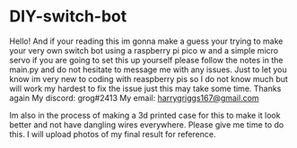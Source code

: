 # DIY-switch-bot

Hello! And if your reading this im gonna make a guess your trying to make your very own switch bot using a raspberry pi pico w and a simple micro servo 
if you are going to set this up yourself please follow the notes in the main.py and do not hesitate to message me with any issues. Just to let you know 
im very new to coding with reaspberry pis so I do not know much but will work my hardest to fix the issue just this may take some time. Thanks again
My discord: grog#2413 My email: harrygriggs167@gmail.com

Im also in the process of making a 3d printed case for this to make it look better and not have dangling wires everywhere. Please give me time to do this.
I will upload photos of my final result for reference.
